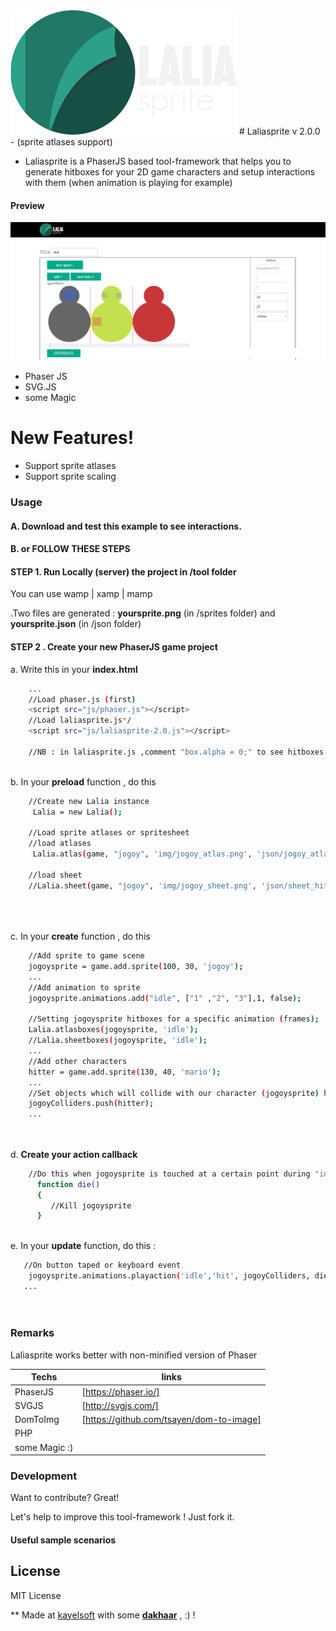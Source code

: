 <img src="img/logo.png" >
# Laliasprite v 2.0.0 
- (sprite atlases support)
 
* Laliasprite is a PhaserJS based tool-framework that helps you to generate hitboxes for your 2D game characters and setup interactions with them (when animation is playing for example)

<h4>Preview</h4>

<img src="img/preview.png" >

  - Phaser JS
  - SVG.JS
  - some Magic

# New Features!

  - Support sprite atlases
  - Support sprite scaling

### Usage
 #### A. Download and test this example to see interactions.
 
 #### B. or FOLLOW THESE STEPS
 
 #### STEP 1. Run Locally (server) the project in **/tool** folder
  You can use wamp | xamp | mamp
  
  .Two files are generated : **yoursprite.png** (in /sprites folder) and **yoursprite.json** (in /json folder)
  
 #### STEP 2 . Create your new PhaserJS game project
 a. Write this in your **index.html**
 
```sh
    ...
    //Load phaser.js (first)
    <script src="js/phaser.js"></script>
    //Load laliasprite.js*/
    <script src="js/laliasprite-2.0.js"></script>
    
    //NB : in laliasprite.js ,comment "box.alpha = 0;" to see hitboxes
 
```
 b. In your **preload** function , do this
    
    
```sh
    //Create new Lalia instance
     Lalia = new Lalia();
     
    //Load sprite atlases or spritesheet
    //load atlases
     Lalia.atlas(game, "jogoy", 'img/jogoy_atlas.png', 'json/jogoy_atlas.json', 'json/jogoy_atlas_hitboxes.json' );
   
    //load sheet
    //Lalia.sheet(game, "jogoy", 'img/jogoy_sheet.png', 'json/sheet_hitboxes.json', 180, 240);
    
   
 
```

 c. In your **create** function , do this

```sh
    //Add sprite to game scene
    jogoysprite = game.add.sprite(100, 30, 'jogoy');
    ...
    //Add animation to sprite
    jogoysprite.animations.add("idle", ["1" ,"2", "3"],1, false);
        
    //Setting jogoysprite hitboxes for a specific animation (frames);
    Lalia.atlasboxes(jogoysprite, 'idle');
    //Lalia.sheetboxes(jogoysprite, 'idle');
    ...
    //Add other characters 
    hitter = game.add.sprite(130, 40, 'mario');
    ...
    //Set objects which will collide with our character (jogoysprite) hitboxes 
    jogoyColliders.push(hitter);
    ...
     
  
```



 d. **Create your action callback**

```sh
    //Do this when jogoysprite is touched at a certain point during "idle" animation
      function die()
      {
         //Kill jogoysprite
      }
    
```

 e. In your **update** function, do this :

```sh
   //On button taped or keyboard event
    jogoysprite.animations.playaction('idle','hit', jogoyColliders, die);
   ...
  
    
```




### Remarks

Laliasprite works better with non-minified version of Phaser

| Techs | links |
| ------ | ------ |
| PhaserJS | [https://phaser.io/]|
| SVGJS | [http://svgjs.com/] |
| DomToImg | [https://github.com/tsayen/dom-to-image] |
| PHP |  |
| some Magic :) | |


### Development

Want to contribute? Great!

Let's help to improve this tool-framework ! Just fork it.

#### Useful sample scenarios


### 


License
----

MIT License


** Made at [kayelsoft](www.kayelsoft.com) with some [**dakhaar**](https://en.wikipedia.org/wiki/Tamarind) , :) !
